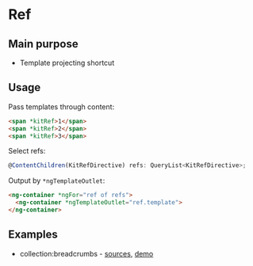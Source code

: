 # Ref

## Main purpose

* Template projecting shortcut


## Usage

Pass templates through content:

```html
<span *kitRef>1</span>
<span *kitRef>2</span>
<span *kitRef>3</span>
```

Select refs:

```typescript
@ContentChildren(KitRefDirective) refs: QueryList<KitRefDirective>;
```

Output by `*ngTemplateOutlet`:

```html
<ng-container *ngFor="ref of refs">
  <ng-container *ngTemplateOutlet="ref.template">
</ng-container>
```


## Examples

* collection:breadcrumbs - [sources](https://github.com/ngx-kit/ngx-kit/tree/master/packages/collection/lib/ui-breadcrumbs), [demo](http://ngx-kit.com/collection/module/ui-breadcrumbs)
